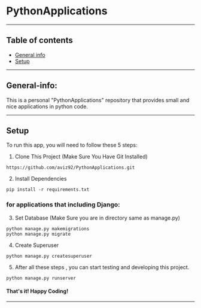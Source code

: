 # PythonApplications 

------------------------------------------------------------------------------------------------------------------------

## Table of contents
* [General info](#General-info)
* [Setup](#Setup)

------------------------------------------------------------------------------------------------------------------------

## General-info:

This is a personal "PythonApplications" repository that provides small and nice applications in python code.

------------------------------------------------------------------------------------------------------------------------

## Setup

To run this app, you will need to follow these 5 steps:

1. Clone This Project (Make Sure You Have Git Installed)
```
https://github.com/aviz92/PythonApplications.git
```

2. Install Dependencies
```
pip install -r requirements.txt
```

### for applications that including Django:

3. Set Database (Make Sure you are in directory same as manage.py)
```
python manage.py makemigrations
python manage.py migrate
```

4. Create Superuser 
```
python manage.py createsuperuser
```

5. After all these steps , you can start testing and developing this project. 
```
python manage.py runserver
```

#### That's it! Happy Coding!
------------------------------------------------------------------------------------------------------------------------
